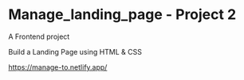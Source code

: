 # Manage_landing_page - Project 2
A Frontend project

Build a Landing Page using HTML & CSS

https://manage-to.netlify.app/
